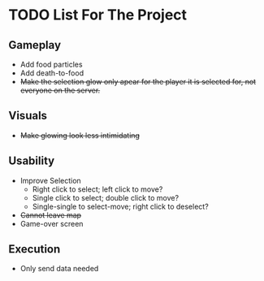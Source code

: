 # TODO List For The Project

## Gameplay

  * Add food particles
  * Add death-to-food
  * ~~Make the selection glow only apear for the player it is selected for, not everyone on the server.~~

## Visuals

  * ~~Make glowing look less intimidating~~

## Usability

  * Improve Selection
    - Right click to select; left click to move?
    - Single click to select; double click to move?
    - Single-single to select-move; right click to deselect?
  * ~~Cannot leave map~~
  * Game-over screen
  
## Execution

  * Only send data needed

